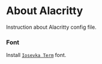 # About Alacritty

Instruction about Alacritty config file.

### Font

Install [`Iosevka Term`](https://github.com/ryanoasis/nerd-fonts/tree/master/patched-fonts/Iosevka) font.

